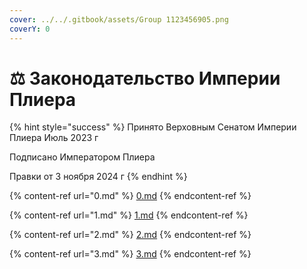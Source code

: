 ```yaml
---
cover: ../../.gitbook/assets/Group 1123456905.png
coverY: 0
---
```


# ⚖️ Законодательство Империи Плиера

{% hint style="success" %}
Принято Верховным Сенатом Империи Плиера Июль 2023 г

Подписано Императором Плиера

Правки от 3 ноября 2024 г
{% endhint %}

{% content-ref url="0.md" %}
[0.md](0.md)
{% endcontent-ref %}

{% content-ref url="1.md" %}
[1.md](1.md)
{% endcontent-ref %}

{% content-ref url="2.md" %}
[2.md](2.md)
{% endcontent-ref %}

{% content-ref url="3.md" %}
[3.md](3.md)
{% endcontent-ref %}
